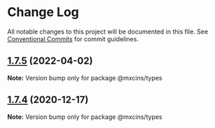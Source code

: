 # Change Log

All notable changes to this project will be documented in this file.
See [Conventional Commits](https://conventionalcommits.org) for commit guidelines.

## [1.7.5](https://github.com/maxiaochuan/mxcins/compare/@mxcins/types@1.7.4...@mxcins/types@1.7.5) (2022-04-02)

**Note:** Version bump only for package @mxcins/types





## [1.7.4](https://github.com/maxiaochuan/mxcins/tree/master/packages/mxcins-types/compare/@mxcins/types@1.7.3...@mxcins/types@1.7.4) (2020-12-17)

**Note:** Version bump only for package @mxcins/types
